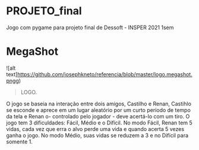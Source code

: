 # PROJETO_final
Jogo com pygame para projeto final de Dessoft - INSPER 2021 1sem

# MegaShot
![alt text]https://github.com/josephkneto/referencia/blob/master/logo.megashot.pngg)
> LOGO.



O jogo se baseia na interação entre dois amigos, Castilho e Renan, Castihlo se esconde e aprece em um lugar aleatório por um curto período de tempo da tela e Renan o- controlado pelo jogador - deve acertá-lo com um tiro. O jogo tem 3 dificuldades: Fácil, Médio e o Difícil. No modo Fácil, Renan tem 5 vidas, cada vez que erra o alvo perde uma vida e quando acerta 5 vezes ganha o jogo. No modo Médio, suas vidas se reduzem a 3 e no Difícil para somente 1.

